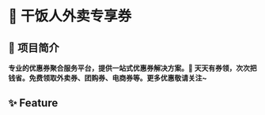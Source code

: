 # 🥪 干饭人外卖专享券

## 🥗 项目简介
**专业的优惠券聚合服务平台，提供一站式优惠券解决方案。🥐 天天有券领，次次把钱省。免费领取外卖券、团购券、电商券等。更多优惠敬请关注~**

## ✨ Feature
